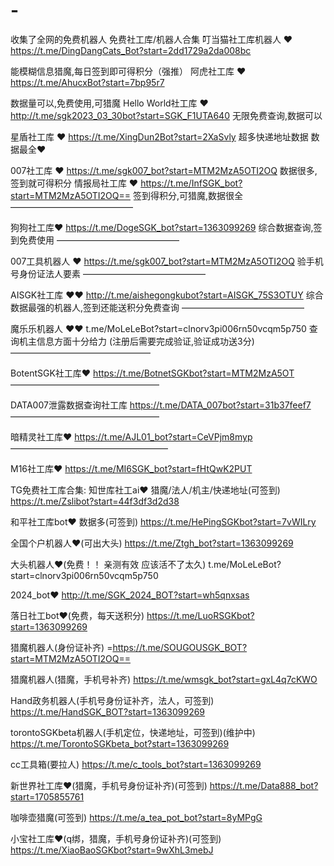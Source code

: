# -
收集了全网的免费机器人
免费社工库/机器人合集
叮当猫社工库机器人 ❤️
https://t.me/DingDangCats_Bot?start=2dd1729a2da008bc

能模糊信息猎魔,每日签到即可得积分（强推）
阿虎社工库 ❤️
https://t.me/AhucxBot?start=7bp95r7

数据量可以,免费使用,可猎魔
Hello World社工库 ❤️
http://t.me/sgk2023_03_30bot?start=SGK_F1UTA640
无限免费查询,数据可以

星盾社工库 ❤️
https://t.me/XingDun2Bot?start=2XaSvly
超多快递地址数据  数据最全❤️

007社工库 ❤️
https://t.me/sgk007_bot?start=MTM2MzA5OTI2OQ
数据很多,签到就可得积分
情报局社工库 ❤️
https://t.me/InfSGK_bot?start=MTM2MzA5OTI2OQ==
签到得积分,可猎魔,数据很全
——————————————

狗狗社工库❤️
https://t.me/DogeSGK_bot?start=1363099269
综合数据查询,签到免费使用
——————————————

007工具机器人 ❤️
https://t.me/sgk007_bot?start=MTM2MzA5OTI2OQ
验手机号身份证法人要素
——————————————

AISGK社工库 ❤️❤️
http://t.me/aishegongkubot?start=AISGK_75S3OTUY
综合数据最强的机器人,签到还能送积分免费查询
——————————————

魔乐乐机器人 ❤️❤️
t.me/MoLeLeBot?start=clnorv3pi006rn50vcqm5p750
查询机主信息方面十分给力
(注册后需要完成验证,验证成功送3分)
————————————————

BotentSGK社工库❤️
https://t.me/BotnetSGKbot?start=MTM2MzA5OT
—————————————————

DATA007泄露数据查询社工库
https://t.me/DATA_007bot?start=31b37feef7
—————————————————

暗精灵社工库❤️
https://t.me/AJL01_bot?start=CeVPjm8myp
——————————————————

M16社工库❤️
https://t.me/MI6SGK_bot?start=fHtQwK2PUT

TG免费社工库合集:
知世库社工ai❤️
猎魔/法人/机主/快递地址(可签到)
https://t.me/Zslibot?start=44f3df3d2d38

和平社工库bot❤️
数据多(可签到)
https://t.me/HePingSGKbot?start=7vWILry

全国个户机器人❤️(可出大头)
https://t.me/Ztgh_bot?start=1363099269

大头机器人❤️(免费！！ 亲测有效 应该活不了太久)
t.me/MoLeLeBot?start=clnorv3pi006rn50vcqm5p750

2024_bot❤️
http://t.me/SGK_2024_BOT?start=wh5qnxsas

落日社工bot❤️(免费，每天送积分)
https://t.me/LuoRSGKbot?start=1363099269

猎魔机器人(身份证补齐)
=https://t.me/SOUGOUSGK_BOT?start=MTM2MzA5OTI2OQ==

猎魔机器人(猎魔，手机号补齐)
https://t.me/wmsgk_bot?start=gxL4q7cKWO

Hand政务机器人(手机号身份证补齐，法人，可签到)
https://t.me/HandSGK_BOT?start=1363099269

torontoSGKbeta机器人(手机定位，快递地址，可签到)(维护中)
https://t.me/TorontoSGKbeta_bot?start=1363099269

cc工具箱(要拉人)
https://t.me/c_tools_bot?start=1363099269

新世界社工库❤️(猎魔，手机号身份证补齐)(可签到)
https://t.me/Data888_bot?start=1705855761

咖啡壶猎魔(可签到)
https://t.me/a_tea_pot_bot?start=8yMPgG

小宝社工库❤️(q绑，猎魔，手机号身份证补齐)(可签到)
https://t.me/XiaoBaoSGKbot?start=9wXhL3mebJ
